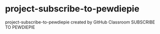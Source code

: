 # project-subscribe-to-pewdiepie
project-subscribe-to-pewdiepie created by GitHub Classroom
SUBSCRIBE TO PEWDIEPIE
